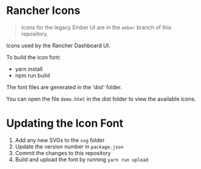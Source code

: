 Rancher Icons
=============

> Icons for the legacy Ember UI are in the `ember` branch of this repository.

Icons used by the Rancher Dashboard UI.

To build the icon font:

- yarn install
- npm run build

The font files are generated in the 'dist' folder.

You can open the file `demo.html` in the dist folder to view the available icons.

# Updating the Icon Font

1. Add any new SVGs to the `svg` folder
1. Update the version number in `package.json`
1. Commit the changes to this repository
1. Build and upload the font by running `yarn run upload`
